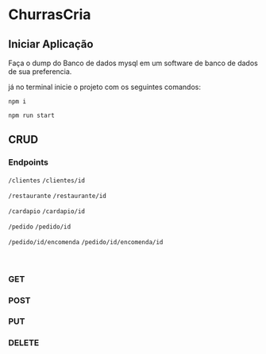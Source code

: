 # ChurrasCria

## Iniciar Aplicação

Faça o dump do Banco de dados mysql em um software de banco de dados de sua preferencia.

já no terminal inicie o projeto com os seguintes comandos:

```npm i```


```npm run start```


## CRUD

### Endpoints

```/clientes```
```/clientes/id```


```/restaurante```
```/restaurante/id```


```/cardapio```
```/cardapio/id```


```/pedido```
```/pedido/id```


```/pedido/id/encomenda```
```/pedido/id/encomenda/id```
<br>
<br>
<br>
### GET

### POST

### PUT

### DELETE
